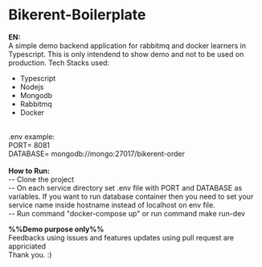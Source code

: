 # Bikerent-Boilerplate

<strong>EN:</strong><br/>
A simple demo backend application for rabbitmq and docker learners in Typescript.
This is only intendend to show demo and not to be used on production.
Tech Stacks used:<br/>

<ul>
<li>Typescript</li>
<li>Nodejs</li>
<li>Mongodb</li>
<li>Rabbitmq</li>
<li>Docker</li>
</ul>

<br/>
.env example:<br/>
PORT= 8081<br/>
DATABASE= mongodb://mongo:27017/bikerent-order<br/>
<br/>
<strong>How to Run:</strong> <br/>
-- Clone the project <br/>
-- On each service directory set .env file with PORT and DATABASE as variables. If you want to run database container then you need to set your service name inside hostname instead of localhost on env file.<br/>
-- Run command "docker-compose up" or run command make run-dev
<br/>

<strong>%%Demo purpose only%%</strong>
<br/>
Feedbacks using issues and features updates using pull request are appriciated
<br/>
Thank you. :)
